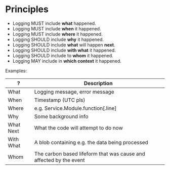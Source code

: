 # Principles

* Logging MUST include **what** happened.
* Logging MUST include **when** it happened.
* Logging MUST include **where** it happened.
* Logging SHOULD include **why** it happened.
* Logging SHOULD include **what** will happen **next**.
* Logging SHOULD include **with what** it happened.
* Logging SHOULD include to **whom** it happened.
* Logging MAY include in **which context** it happened.


Examples:

| ?        | Description     |
| ---------|-------------    |
| What     | Logging message, error message |
| When     | Timestamp (UTC pls) |
| Where    | e.g. Service.Module.function[.line] |
| Why      | Some background info |
| What Next | What the code will attempt to do now |
| With What | A blob containing e.g. the data being processed |
| Whom     | The carbon based lifeform that was cause and affected by the event |
